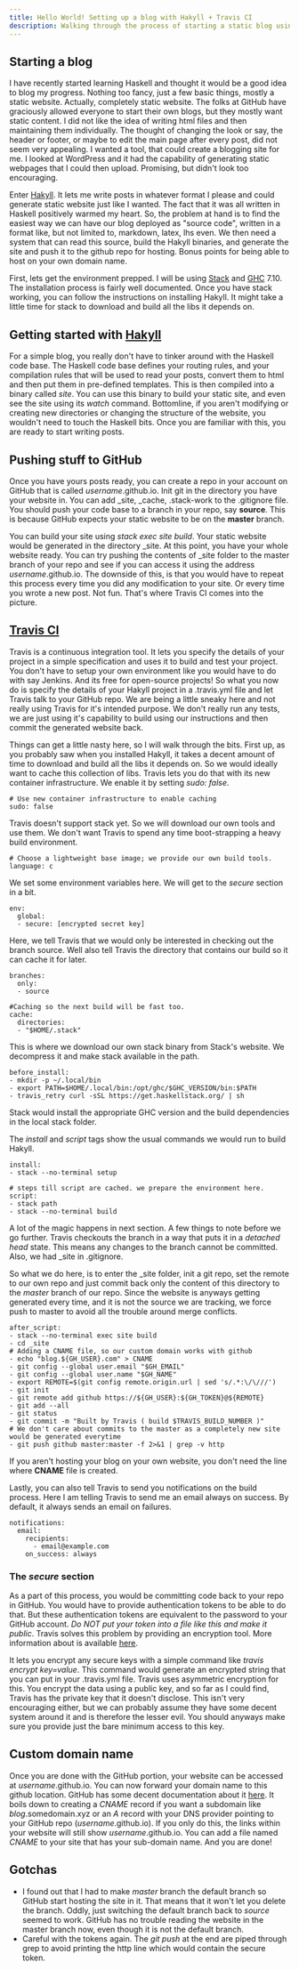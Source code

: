 ```yaml
---
title: Hello World! Setting up a blog with Hakyll + Travis CI
description: Walking through the process of starting a static blog using Hakyll and Travis CI
---
```


## Starting a blog
I have recently started learning Haskell and thought it would be a good idea to blog my progress. Nothing too fancy, just a few basic things, mostly a static website. Actually, completely static website. The folks at GitHub have graciously allowed everyone to start their own blogs, but they mostly want static content. I did not like the idea of writing html files and then maintaining them individually. The thought of changing the look or say, the header or footer, or maybe to edit the main page after every post, did not seem very appealing. I wanted a tool, that could create a blogging site for me. I looked at WordPress and it had the capability of generating static webpages that I could then upload. Promising, but didn't look too encouraging.

Enter [Hakyll](http://jaspervdj.be/hakyll). It lets me write posts in whatever format I please and could generate static website just like I wanted. The fact that it was all written in Haskell positively warmed my heart. So, the problem at hand is to find the easiest way we can have our blog deployed as "source code", written in a format like, but not limited to, markdown, latex, lhs even. We then need a system that can read this source, build the Hakyll binaries, and generate the site and push it to the github repo for hosting. Bonus points for being able to host on your own domain name.

First, lets get the environment prepped. I will be using [Stack](http://haskellstack.org/) and [GHC](https://www.haskell.org/ghc/) 7.10. The installation process is fairly well documented. Once you have stack working, you can follow the instructions on installing Hakyll. It might take a little time for stack to download and build all the libs it depends on.  

## Getting started with [Hakyll](http://jaspervdj.be/hakyll)
For a simple blog, you really don't have to tinker around with the Haskell code base. The Haskell code base defines your routing rules, and your compilation rules that will be used to read your posts, convert them to html and then put them in pre-defined templates. This is then compiled into a binary called _site_. You can use this binary to build your static site, and even see the site using its _watch_ command. Bottomline, if you aren't modifying or creating new directories or changing the structure of the website, you wouldn't need to touch the Haskell bits. Once you are familiar with this, you are ready to start writing posts.

## Pushing stuff to GitHub
Once you have yours posts ready, you can create a repo in your account on GitHub that is called _username_.github.io. Init git in the directory you have your website in. You can add _site, _cache, .stack-work to the .gitignore file. You should push your code base to a branch in your repo, say __source__. This is because GitHub expects your static website to be on the __master__ branch. 

You can build your site using _stack exec site build_. Your static website would be generated in the directory _site. At this point, you have your whole website ready. You can try pushing the contents of _site folder to the master branch of your repo and see if you can access it using the address _username_.github.io. The downside of this, is that you would have to repeat this process every time you did any modification to your site. Or every time you wrote a new post. Not fun. That's where Travis CI comes into the picture.

## [Travis CI](https://travis-ci.org)
Travis is a continuous integration tool. It lets you specify the details of your project in a simple specification and uses it to build and test your project. You don't have to setup your own environment like you would have to do with say Jenkins. And its free for open-source projects! So what you now do is specify the details of your Hakyll project in a .travis.yml file and let Travis talk to your GitHub repo. We are being a little sneaky here and not really using Travis for it's intended purpose. We don't really run any tests, we are just using it's capability to build using our instructions and then commit the generated website back.

Things can get a little nasty here, so I will walk through the bits. First up, as you probably saw when you installed Hakyll, it takes a decent amount of time to download and build all the libs it depends on. So we would ideally want to cache this collection of libs. Travis lets you do that with its new container infrastructure. We enable it by setting _sudo: false_. 

    # Use new container infrastructure to enable caching
    sudo: false

Travis doesn't support stack yet. So we will download our own tools and use them. We don't want Travis to spend any time boot-strapping a heavy build environment.

    # Choose a lightweight base image; we provide our own build tools.    
    language: c

We set some environment variables here. We will get to the _secure_ section in a bit.

    env:
      global:
      - secure: [encrypted secret key]

Here, we tell Travis that we would only be interested in checking out the branch source. Well also tell Travis the directory that contains our build so it can cache it for later.

    branches:
      only:
      - source
    
    #Caching so the next build will be fast too.    
    cache:
      directories:
      - "$HOME/.stack"

This is where we download our own stack binary from Stack's website. We decompress it and make stack available in the path.

    before_install:
    - mkdir -p ~/.local/bin
    - export PATH=$HOME/.local/bin:/opt/ghc/$GHC_VERSION/bin:$PATH
    - travis_retry curl -sSL https://get.haskellstack.org/ | sh
    
Stack would install the appropriate GHC version and the build dependencies in the local stack folder.

The _install_ and _script_ tags show the usual commands we would run to build Hakyll.

    install:
    - stack --no-terminal setup

    # steps till script are cached. we prepare the environment here.
    script:
    - stack path
    - stack --no-terminal build

A lot of the magic happens in next section. A few things to note before we go further. Travis checkouts the branch in a way that puts it in a _detached head_ state. This means any changes to the branch cannot be committed. Also, we had _site in .gitignore.

So what we do here, is to enter the _site folder, init a git repo, set the remote to our own repo and just commit back only the content of this directory to the _master_ branch of our repo. Since the website is anyways getting generated every time, and it is not the source we are tracking, we force push to master to avoid all the trouble around merge conflicts.

    after_script:
    - stack --no-terminal exec site build
    - cd _site
    # Adding a CNAME file, so our custom domain works with github 
    - echo "blog.${GH_USER}.com" > CNAME  
    - git config --global user.email "$GH_EMAIL"
    - git config --global user.name "$GH_NAME"
    - export REMOTE=$(git config remote.origin.url | sed 's/.*:\/\///')
    - git init  
    - git remote add github https://${GH_USER}:${GH_TOKEN}@${REMOTE}
    - git add --all
    - git status
    - git commit -m "Built by Travis ( build $TRAVIS_BUILD_NUMBER )"
    # We don't care about commits to the master as a completely new site would be generated everytime  
    - git push github master:master -f 2>&1 | grep -v http

If you aren't hosting your blog on your own website, you don't need the line where __CNAME__ file is created. 

Lastly, you can also tell Travis to send you notifications on the build process. Here I am telling Travis to send me an email always on success. By default, it always sends an email on failures.

    notifications:
      email:
        recipients:
          - email@example.com
        on_success: always

### The _secure_ section
As a part of this process, you would be committing code back to your repo in GitHub. You would have to provide authentication tokens to be able to do that. But these authentication tokens are equivalent to the password to your GitHub account. _Do NOT put your token into a file like this and make it public_. Travis solves this problem by providing an encryption tool. More information about is available [here](https://docs.travis-ci.com/user/encryption-keys/). 

It lets you encrypt any secure keys with a simple command like _travis encrypt key=value_. This command would generate an encrypted string that you can put in your .travis.yml file. Travis uses asymmetric encryption for this. You encrypt the data using a public key, and so far as I could find, Travis has the private key that it doesn't disclose. This isn't very encouraging either, but we can probably assume they have some decent system around it and is therefore the lesser evil. You should anyways make sure you provide just the bare minimum access to this key. 

## Custom domain name
Once you are done with the GitHub portion, your website can be accessed at _username_.github.io. You can now forward your domain name to this github location. GitHub has some decent documentation about it [here](https://help.github.com/articles/setting-up-a-www-subdomain/). It boils down to creating a _CNAME_ record if you want a subdomain like _blog_.somedomain.xyz or an _A_ record with your DNS provider pointing to your GitHub repo (_username_.github.io). If you only do this, the links within your website will still show _username_.github.io. You can add a file named _CNAME_ to your site that has your sub-domain name. And you are done! 

## Gotchas
* I found out that I had to make _master_ branch the default branch so GitHub start hosting the site in it. That means that it won't let you delete the branch. Oddly, just switching the default branch back to _source_ seemed to work. GitHub has no trouble reading the website in the master branch now, even though it is not the default branch.
* Careful with the tokens again. The _git push_ at the end are piped through grep to avoid printing the http line which would contain the secure token.
